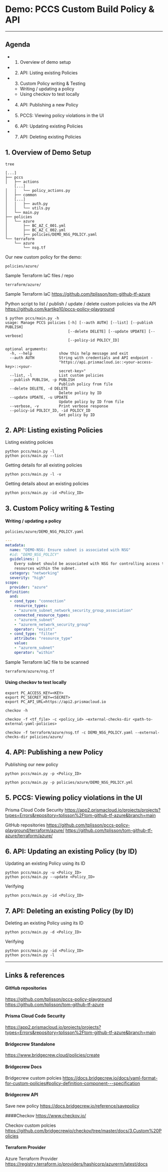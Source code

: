 # Demo: PCCS Custom Build Policy & API
---
## Agenda
* 1. Overview of demo setup
* 2. API: Listing existing Policies
* 3. Custom Policy writing & Testing
    * Writing / updating a policy
    * Using checkov to test locally 
* 4. API: Publishing a new Policy
* 5. PCCS: Viewing policy violations in the UI
* 6. API: Updating existing Policies
* 7. API: Deleting existing Policies


## 1. Overview of Demo Setup 
```
tree

[...]
├── pccs
│   ├── actions
    [...]
│   │   └── policy_actions.py
│   ├── common
│   [...]
│   │   ├── auth.py
│   │   └── utils.py
│   └── main.py
├── policies
│   └── azure
│       ├── BC_AZ_C_001.yml
│       ├── BC_AZ_C_002.yml
│       ├── policies/DEMO_NSG_POLICY.yaml
└── terraform
    └── azure
        └── nsg.tf
```

Our new custom policy for the demo:
```
policies/azure/
```

Sample Terraform IaC files / repo
```
terraform/azure/
```

Sample Terraform IaC
https://github.com/tplisson/tom-github-tf-azure

Python script to list / publish / update / delete custom policies via the API
https://github.com/kartikp10/pccs-policy-playground
```
$ python pccs/main.py -h
usage: Manage PCCS policies [-h] [--auth AUTH] [--list] [--publish PUBLISH]
                            [--delete DELETE] [--update UPDATE] [--verbose]
                            [--policy-id POLICY_ID]

optional arguments:
  -h, --help            show this help message and exit
  --auth AUTH           String with credentials and API endpoint -
                        "https://api.prismacloud.io::<your-access-key>::<your-
                        secret-key>"
  --list, -l            List custom policies
  --publish PUBLISH, -p PUBLISH
                        Publish policy from file
  --delete DELETE, -d DELETE
                        Delete policy by ID
  --update UPDATE, -u UPDATE
                        Update policy by ID from file
  --verbose, -v         Print verbose response
  --policy-id POLICY_ID, -id POLICY_ID
                        Get policy by ID
```


## 2. API: Listing existing Policies

Listing existing policies
```
python pccs/main.py -l 
python pccs/main.py --list
```
Getting details for all existing policies
```
python pccs/main.py -l -v
```

Getting details about an existing policies
```
python pccs/main.py -id <Policy_ID>
```

## 3. Custom Policy writing & Testing

#### Writing / updating a policy
```
policies/azure/DEMO_NSG_POLICY.yaml
```

```yaml
---
metadata:
  name: "DEMO-NSG: Ensure subnet is associated with NSG"  
  #id: "DEMO_NSG_POLICY"
  guidelines: |
    Every subnet should be associated with NSG for controlling access to 
    resources within the subnet.
  category: "networking"
  severity: "high"
scope:
  provider: "azure" 
definition:
  and:
  - cond_type: "connection"
    resource_types:
    - "azurerm_subnet_network_security_group_association"
    connected_resource_types: 
    - "azurerm_subnet"
    - "azurerm_network_security_group"
    operator: "exists"
  - cond_type: "filter"
    attribute: "resource_type"
    value:
    - "azurerm_subnet"
    operator: "within"
```

Sample Terraform IaC file to be scanned
```
terraform/azure/nsg.tf
```

#### Using checkov to test locally 
```
export PC_ACCESS_KEY=<KEY>
export PC_SECRET_KEY=<SECRET>
export PC_API_URL=https://api2.prismacloud.io
```
```
checkov -h
```
```
checkov -f <tf_file> -c <policy_id> —external-checks-dir <path-to-external-yaml-policies>
```
```
checkov -f terraform/azure/nsg.tf -c DEMO_NSG_POLICY.yaml --external-checks-dir policies/azure/
```





## 4. API: Publishing a new Policy
Publishing our new policy
```
python pccs/main.py -p <Policy_ID>
```
```
python pccs/main.py -p policies/azure/DEMO_NSG_POLICY.yml 
```

## 5. PCCS: Viewing policy violations in the UI

Prisma Cloud Code Security
https://app2.prismacloud.io/projects/projects?types=Errors&repository=tplisson%2Ftom-github-tf-azure&branch=main

GitHub repositories
https://github.com/tplisson/pccs-policy-playground/terraform/azure/
https://github.com/tplisson/tom-github-tf-azure/terraform/azure/

## 6. API: Updating an existing Policy (by ID)
Updating an existing Policy using its ID
```
python pccs/main.py -u <Policy_ID>
python pccs/main.py --update <Policy_ID>
```
Verifying
```
python pccs/main.py -id <Policy_ID>
```

## 7. API: Deleting an existing Policy (by ID)
Deleting an existing Policy using its ID
```
python pccs/main.py -d <Policy_ID>
```
Verifying
```
python pccs/main.py -id <Policy_ID>
python pccs/main.py -l
```

---
## Links & references

#### GitHub repositories
https://github.com/tplisson/pccs-policy-playground
https://github.com/tplisson/tom-github-tf-azure

#### Prisma Cloud Code Security
https://app2.prismacloud.io/projects/projects?types=Errors&repository=tplisson%2Ftom-github-tf-azure&branch=main

#### Bridgecrew Standalone
https://www.bridgecrew.cloud/policies/create

#### Bridgecrew Docs
Bridgecrew custom polcies
https://docs.bridgecrew.io/docs/yaml-format-for-custom-policies#policy-definition-component---specification

#### Bridgecrew API
Save new policy
https://docs.bridgecrew.io/reference/savepolicy

####Checkov
https://www.checkov.io/

Checkov custom polcies
https://github.com/bridgecrewio/checkov/tree/master/docs/3.Custom%20Policies

#### Terraform Provider
Azure Terraform Provider
https://registry.terraform.io/providers/hashicorp/azurerm/latest/docs

